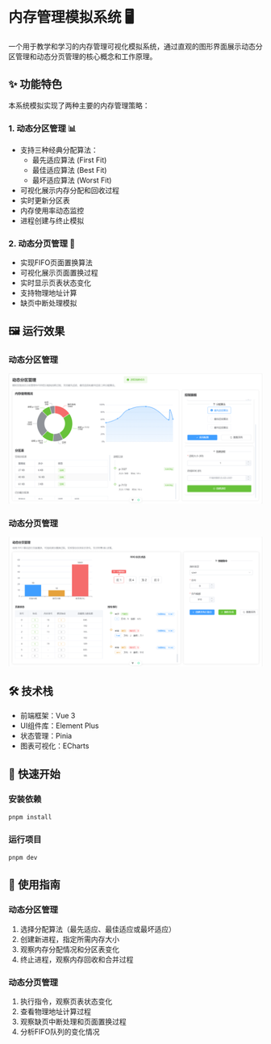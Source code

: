 # 内存管理模拟系统 🖥️

一个用于教学和学习的内存管理可视化模拟系统，通过直观的图形界面展示动态分区管理和动态分页管理的核心概念和工作原理。

## ✨ 功能特色

本系统模拟实现了两种主要的内存管理策略：

### 1. 动态分区管理 📊

- 支持三种经典分配算法：
  - 最先适应算法 (First Fit)
  - 最佳适应算法 (Best Fit)
  - 最坏适应算法 (Worst Fit)
- 可视化展示内存分配和回收过程
- 实时更新分区表
- 内存使用率动态监控
- 进程创建与终止模拟

### 2. 动态分页管理 📑

- 实现FIFO页面置换算法
- 可视化展示页面置换过程
- 实时显示页表状态变化
- 支持物理地址计算
- 缺页中断处理模拟

## 🖼️ 运行效果

### 动态分区管理

![动态分区管理](src/assets/samples/动态分区管理.png)

### 动态分页管理

![动态分页管理](src/assets/samples/动态分页管理.png)

## 🛠️ 技术栈

- 前端框架：Vue 3
- UI组件库：Element Plus
- 状态管理：Pinia
- 图表可视化：ECharts

## 🚀 快速开始

### 安装依赖

```bash
pnpm install
```

### 运行项目

```bash
pnpm dev
```

## 📖 使用指南

### 动态分区管理

1. 选择分配算法（最先适应、最佳适应或最坏适应）
2. 创建新进程，指定所需内存大小
3. 观察内存分配情况和分区表变化
4. 终止进程，观察内存回收和合并过程

### 动态分页管理

1. 执行指令，观察页表状态变化
2. 查看物理地址计算过程
3. 观察缺页中断处理和页面置换过程
4. 分析FIFO队列的变化情况
